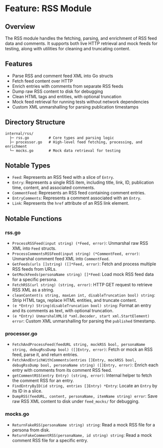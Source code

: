 # Feature: RSS Module

## Overview
The RSS module handles the fetching, parsing, and enrichment of RSS feed data and comments. It supports both live HTTP retrieval and mock feeds for testing, along with utilities for cleaning and truncating content.

## Features
- Parse RSS and comment feed XML into Go structs
- Fetch feed content over HTTP
- Enrich entries with comments from separate RSS feeds
- Dump raw RSS content to disk for debugging
- Clean HTML tags and entities, with optional truncation
- Mock feed retrieval for running tests without network dependencies
- Custom XML unmarshalling for parsing publication timestamps

## Directory Structure
```plaintext
internal/rss/
  ├─ rss.go         # Core types and parsing logic
  ├─ processor.go   # High-level feed fetching, processing, and enrichment
  └─ mocks.go       # Mock data retrieval for testing
```

## Notable Types
- `Feed`: Represents an RSS feed with a slice of `Entry`.
- `Entry`: Represents a single RSS item, including title, link, ID, publication time, content, and associated comments.
- `CommentFeed`: Represents an RSS feed containing comment entries.
- `EntryComments`: Represents a comment associated with an `Entry`.
- `Link`: Represents the `href` attribute of an RSS link element.

## Notable Functions

### rss.go
- `ProcessRSSFeed(input string) (*Feed, error)`: Unmarshal raw RSS XML into `Feed` structs.
- `ProcessCommentsRSSFeed(input string) (*CommentFeed, error)`: Unmarshal comment feed XML into `CommentFeed`.
- `GetFeeds(urls []string) ([]*Feed, error)`: Fetch and process multiple RSS feeds from URLs.
- `GetMockFeeds(personaName string) []*Feed`: Load mock RSS feed data for a specific persona.
- `FetchRSS(url string) (string, error)`: HTTP GET request to retrieve RSS XML as a string.
- `cleanContent(s string, maxLen int, disableTruncation bool) string`: Strip HTML tags, replace HTML entities, and truncate content.
- `(e *Entry) String(disableTruncation bool) string`: Format an entry and its comments as text, with optional truncation.
- `(e *Entry) UnmarshalXML(d *xml.Decoder, start xml.StartElement) error`: Custom XML unmarshalling for parsing the `published` timestamp.

### processor.go
- `FetchAndProcessFeed(feedURL string, mockRSS bool, personaName string, debugRssDump bool) ([]Entry, error)`: Fetch or mock an RSS feed, parse it, and return entries.
- `FetchAndEnrichWithComments(entries []Entry, mockRSS bool, debugRssDump bool, personaName string) ([]Entry, error)`: Enrich each entry with comments from its comment RSS feed.
- `getCommentRSS(entry Entry) (string, error)`: Internal helper to fetch the comment RSS for an entry.
- `FindEntryByID(id string, entries []Entry) *Entry`: Locate an `Entry` by its ID in a slice.
- `DumpRSS(feedURL, content, personaName, itemName string) error`: Save raw RSS XML content to disk under `feed_mocks/` for debugging.

### mocks.go
- `ReturnFakeRSS(personaName string) string`: Read a mock RSS file for a persona from disk.
- `ReturnFakeCommentRSS(personaName, id string) string`: Read a mock comment RSS file for a specific entry. 